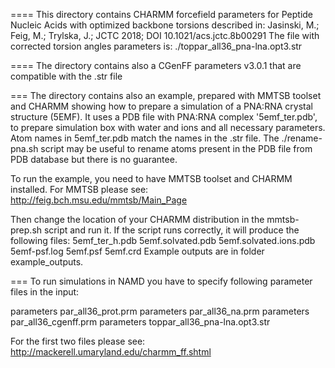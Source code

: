 ====
This directory contains CHARMM forcefield parameters for Peptide Nucleic Acids with optimized backbone torsions described in:
Jasinski, M.; Feig, M.; Trylska, J.; JCTC 2018; DOI 10.1021/acs.jctc.8b00291
The file with corrected torsion angles parameters is: ./toppar_all36_pna-lna.opt3.str

====
The directory contains also a CGenFF parameters v3.0.1 that are compatible with the .str file

===
The directory contains also an example, prepared with MMTSB toolset and CHARMM showing how to prepare a simulation of a PNA:RNA crystal structure (5EMF).
It uses a PDB file with PNA:RNA complex '5emf_ter.pdb', to prepare simulation box with water and ions and all necessary parameters.
Atom names in 5emf_ter.pdb match the names in the .str file. The ./rename-pna.sh script may be useful to rename atoms present in the PDB file from PDB database but there is no guarantee. 

To run the example, you need to have MMTSB toolset and CHARMM installed. For MMTSB please see:
http://feig.bch.msu.edu/mmtsb/Main_Page

Then change the location of your CHARMM distribution in the mmtsb-prep.sh script and run it.
If the script runs correctly, it will produce the following files: 5emf_ter_h.pdb  5emf.solvated.pdb  5emf.solvated.ions.pdb  5emf-psf.log  5emf.psf  5emf.crd
Example outputs are in folder example_outputs.

===
To run simulations in NAMD you have to specify following parameter files in the input:

parameters  par_all36_prot.prm
parameters  par_all36_na.prm
parameters  par_all36_cgenff.prm
parameters  toppar_all36_pna-lna.opt3.str

For the first two files please see: http://mackerell.umaryland.edu/charmm_ff.shtml
